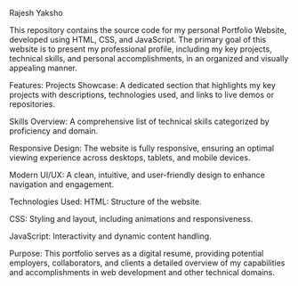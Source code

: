 Rajesh Yaksho

This repository contains the source code for my personal Portfolio Website, developed using HTML, CSS, and JavaScript. The primary goal of this website is to present my professional profile, including my key projects, technical skills, and personal accomplishments, in an organized and visually appealing manner.

Features:
Projects Showcase: A dedicated section that highlights my key projects with descriptions, technologies used, and links to live demos or repositories.

Skills Overview: A comprehensive list of technical skills categorized by proficiency and domain.

Responsive Design: The website is fully responsive, ensuring an optimal viewing experience across desktops, tablets, and mobile devices.

Modern UI/UX: A clean, intuitive, and user-friendly design to enhance navigation and engagement.

Technologies Used:
HTML: Structure of the website.

CSS: Styling and layout, including animations and responsiveness.

JavaScript: Interactivity and dynamic content handling.

Purpose:
This portfolio serves as a digital resume, providing potential employers, collaborators, and clients a detailed overview of my capabilities and accomplishments in web development and other technical domains.
